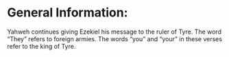 # General Information:

Yahweh continues giving Ezekiel his message to the ruler of Tyre. The word “They” refers to foreign armies. The words “you” and “your” in these verses refer to the king of Tyre.